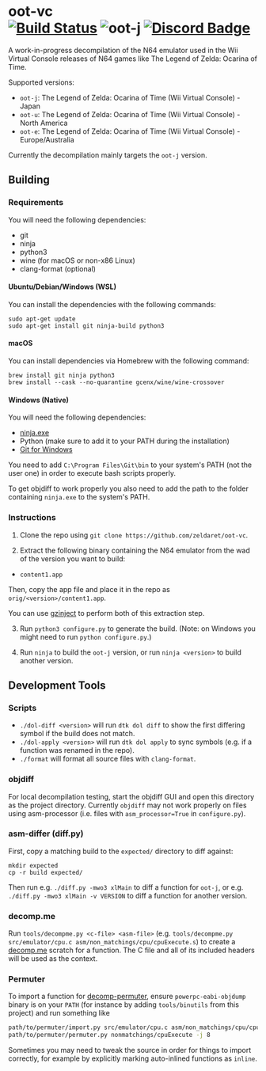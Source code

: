 oot-vc  
[![Build Status]][actions] ![oot-j] [![Discord Badge]][discord]
=============

[Build Status]: https://github.com/zeldaret/oot-vc/actions/workflows/build.yml/badge.svg
[actions]: https://github.com/zeldaret/oot-vc/actions/workflows/build.yml

[oot-j]: https://img.shields.io/endpoint?label=oot-j&url=https%3A%2F%2Fprogress.decomp.club%2Fdata%2Foot-vc%2Foot-j%2Fdol%2F%3Fmode%3Dshield%26measure%3Dcode

[Discord Badge]: https://img.shields.io/discord/688807550715560050?color=%237289DA&logo=discord&logoColor=%23FFFFFF
[discord]: https://discord.zelda.deco.mp/

A work-in-progress decompilation of the N64 emulator used in the Wii Virtual Console releases of N64 games like The Legend of Zelda: Ocarina of Time.

Supported versions:

- `oot-j`: The Legend of Zelda: Ocarina of Time (Wii Virtual Console) - Japan
- `oot-u`: The Legend of Zelda: Ocarina of Time (Wii Virtual Console) - North America
- `oot-e`: The Legend of Zelda: Ocarina of Time (Wii Virtual Console) - Europe/Australia

Currently the decompilation mainly targets the `oot-j` version.

## Building

### Requirements

You will need the following dependencies:
* git
* ninja
* python3
* wine (for macOS or non-x86 Linux)
* clang-format (optional)

#### Ubuntu/Debian/Windows (WSL)

You can install the dependencies with the following commands:

```
sudo apt-get update
sudo apt-get install git ninja-build python3
```

#### macOS

You can install dependencies via Homebrew with the following command:

```
brew install git ninja python3
brew install --cask --no-quarantine gcenx/wine/wine-crossover
```

#### Windows (Native)

You will need the following dependencies:
- [ninja.exe](https://github.com/ninja-build/ninja/releases/latest)
- Python (make sure to add it to your PATH during the installation)
- [Git for Windows](https://www.git-scm.com/downloads)

You need to add ``C:\Program Files\Git\bin`` to your system's PATH (not the user one) in order to execute bash scripts properly.

To get objdiff to work properly you also need to add the path to the folder containing ``ninja.exe`` to the system's PATH.

### Instructions

1. Clone the repo using `git clone https://github.com/zeldaret/oot-vc`.

2. Extract the following binary containing the N64 emulator from the wad of the version you want to build:

  * `content1.app`

  Then, copy the app file and place it in the repo as `orig/<version>/content1.app`.

  You can use [gzinject](https://github.com/krimtonz/gzinject) to perform both of this extraction step.

3. Run `python3 configure.py` to generate the build. (Note: on Windows you might need to run ``python configure.py``.)

4. Run `ninja` to build the `oot-j` version, or run `ninja <version>` to build another version.

## Development Tools

### Scripts

* `./dol-diff <version>` will run `dtk dol diff` to show the first differing symbol if the build does not match.
* `./dol-apply <version>` will run `dtk dol apply` to sync symbols (e.g. if a function was renamed in the repo).
* `./format` will format all source files with `clang-format`.

### objdiff

For local decompilation testing, start the objdiff GUI and open this directory as the project directory.
Currently `objdiff` may not work properly on files using asm-processor (i.e. files with `asm_processor=True` in `configure.py`).

### asm-differ (diff.py)

First, copy a matching build to the `expected/` directory to diff against:

```
mkdir expected
cp -r build expected/
```

Then run e.g. `./diff.py -mwo3 xlMain` to diff a function for `oot-j`, or e.g. `./diff.py -mwo3 xlMain -v VERSION` to diff a function for another version.

### decomp.me

Run `tools/decompme.py <c-file> <asm-file>` (e.g. `tools/decompme.py src/emulator/cpu.c asm/non_matchings/cpu/cpuExecute.s`) to create a
[decomp.me](https://decomp.me/) scratch for a function. The C file and all of its included headers will be used as the context.

### Permuter

To import a function for [decomp-permuter](https://github.com/simonlindholm/decomp-permuter), ensure `powerpc-eabi-objdump` binary
is on your `PATH` (for instance by adding `tools/binutils` from this project) and run something like

```sh
path/to/permuter/import.py src/emulator/cpu.c asm/non_matchings/cpu/cpuExecute.s
path/to/permuter/permuter.py nonmatchings/cpuExecute -j 8
```

Sometimes you may need to tweak the source in order for things to import
correctly, for example by explicitly marking auto-inlined functions as `inline`.
